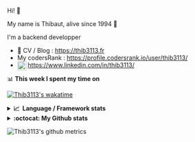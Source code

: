 Hi! 👋

My name is Thibaut, alive since 1994 🍷

I'm a backend developper

-   📝 CV / Blog : https://thib3113.fr
-   My codersRank : https://profile.codersrank.io/user/thib3113/
-   <a href="https://www.linkedin.com/in/thib3113/"><img align="left" alt="Thib3113's Linkedin" width="21px" src="https://raw.githubusercontent.com/peterthehan/peterthehan/master/assets/linkedin.svg" /></a> https://www.linkedin.com/in/thib3113/

📊 **This week I spent my time on**

[![Thib3113's wakatime](https://github-readme-stats.vercel.app/api/wakatime?username=thib3113&layout=default&theme=dracula&langs_count=6&hide_title=true&hide_border=true)](https://wakatime.com/@thib3113)

<details>
  <summary><b>📈&nbsp;&nbsp;Language&nbsp;/&nbsp;Framework stats</b></summary>
  <br/>  
  <a href='https://profile.codersrank.io/user/thib3113/'>
  <img src='http://cr-skills-chart-widget.azurewebsites.net/api/api?username=thib3113&padding=30&skills=php,batchfile,javascript,less,mysql,reactjs,scss,shell,typescript,vue'>
  </a>
</details>

<details>
  <summary><b>:octocat: My Github stats</b></summary>
  <br/>  
  
  <img src="https://github-readme-stats.vercel.app/api?username=thib3113&theme=dracula&show_icons=true&" alt="Thib3113's GitHub stats" />

<!--START_SECTION:activity-->

1. 🎉 Merged PR [#255](https://github.com/thib3113/unifi-client/pull/255) in [thib3113/unifi-client](https://github.com/thib3113/unifi-client)
2. 🎉 Merged PR [#252](https://github.com/thib3113/unifi-client/pull/252) in [thib3113/unifi-client](https://github.com/thib3113/unifi-client)
3. 🎉 Merged PR [#66](https://github.com/thib3113/unifi-blockips-srv/pull/66) in [thib3113/unifi-blockips-srv](https://github.com/thib3113/unifi-blockips-srv)
4. 🎉 Merged PR [#251](https://github.com/thib3113/unifi-client/pull/251) in [thib3113/unifi-client](https://github.com/thib3113/unifi-client)
5. 🗣 Commented on [#1479](https://github.com/nock/nock/issues/1479) in [nock/nock](https://github.com/nock/nock)
 <!--END_SECTION:activity-->

</details>

![Thib3113's github metrics](https://gist.githubusercontent.com/thib3113/83a96e16f8bca103f1b0e376186c66ec/raw/github-metrics.svg)
